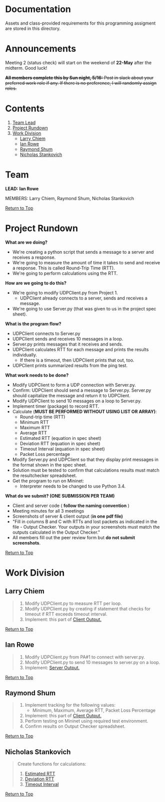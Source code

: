# Documentation

Assets and class-provided requirements for this programming assigment are stored in this directory.

# Announcements

Meeting 2 (status check) will start on the weekend of **22-May** after the midterm. Good luck!

<del>**All members complete this by Sun night, 5/16:**
Post in slack about your preferred work role if any. If there is no preference,
I will randomly assign roles.</del>

# Contents

1. [Team Lead](#team)
2. [Project Rundown](#project-rundown)
3. [Work Division](#work-division)
    - [Larry Chiem](#larry-chiem)
    - [Ian Rowe](#ian-rowe)
    - [Raymond Shum](#raymond-shum)
    - [Nicholas Stankovich](#nicholas-stankovich)

# Team
**LEAD: Ian Rowe**

MEMBERS: Larry Chiem, Raymond Shum, Nicholas Stankovich

[Return to Top](#contents)

# Project Rundown
**What are we doing?**

- We're creating a python script that sends a message to a server and receives a response.
- We're going to measure the amount of time it takes to send and receive a response. This is called Round-Trip Time (RTT).
- We're going to perform calculations using the RTT.

**How are we going to do this?**

- We're going to modify UDPClient.py from Project 1.
    - UDPClient already connects to a server, sends and receives a message.
- We're going to use Server.py (that was given to us in the project spec sheet).

**What is the program flow?**

- UDPClient connects to Server.py
- UDPClient sends and receives 10 messages in a loop.
- Server.py prints messages that it receives and sends.
- UDPClient calculates RTT for each message and prints the results individually.
    - If there is a timeout, then UDPClient prints that out, too.
- UDPClient prints summarized results from the ping test.

**What work needs to be done?**

- Modify UDPClient to form a UDP connection with Server.py.
- Confirm: UDPClient should send a message to Server.py. Server.py should capitalize the message and return it to UDPClient.
- Modify UDPClient to send 10 messages on a loop to Server.py.
- Implement timer (package) to record RTT.
- Calculate (**MUST BE PERFORMED WITHOUT USING LIST OR ARRAY)**:
    - Round-trip time (RTT)
    - Minimum RTT
    - Maximum RTT
    - Average RTT
    - Estimated RTT (equation in spec sheet)
    - Deviation RTT (equation in spec sheet)
    - Timeout Interval (equation in spec sheet)
    - Packet Loss percentage
- Modify Server.py and UDPClient so that they display print messages in the format shown in the spec sheet.
- Solution must be tested to confirm that calculations results must match the resultchecker spreadsheet.
- Get the program to run on Mininet:
    - Interpreter needs to be changed to use Python 3.4. 

**What do we submit? (ONE SUBMISSION PER TEAM)**

- Client and server code ( **follow the naming convention** )
- Meeting minutes for all 3 meetings
- Screenshots of server &amp; client output (**in one pdf file)**
- &quot;Fill in columns B and C with RTTs and lost packets as indicated in the file - Output Checker. Your outputs in your screenshots must match the outputs calculated in the Output Checker.&quot;
- All members fill out the peer review form but **do not submit screenshots**.

[Return to Top](#contents)

# Work Division

## Larry Chiem
> 1. Modify UDPClient.py to measure RTT per loop.
> 2. Modify UDPClient.py by creating if statement that checks for timeout if RTT exceeds timeout interval.
> 3. Implement: this part of [Client Output.](https://github.com/InnovaTree/CST311_PA2_UDP_Pinger/blob/main/Documentation/Images/doc_client_output_p1.JPG)

[Return to Top](#contents)

## Ian Rowe

> 1. Modify UDPClient.py from PA#1 to connect with server.py.
> 2. Modify UDPClient.py to send 10 messages to server.py on a loop.
> 3. Implement: [Server Output.](https://github.com/InnovaTree/CST311_PA2_UDP_Pinger/blob/main/Documentation/Images/doc_server_output.jpg)

[Return to Top](#contents)

## Raymond Shum
> 1. Implement tracking for the following values:
>     - Minimum, Maximum, Average RTT, Packet Loss Percentage
> 2. Implement: this part of [Client Output.](https://github.com/InnovaTree/CST311_PA2_UDP_Pinger/blob/main/Documentation/Images/doc_client_output_p2.JPG)
> 3. Perform testing on Mininet using required test environment.
> 4. Confirm results on Output Checker spreadsheet.

[Return to Top](#contents)

## Nicholas Stankovich

> Create functions for calculations:
>  1. [Estimated RTT](https://github.com/InnovaTree/CST311_PA2_UDP_Pinger/blob/main/Documentation/Images/doc_est_rtt.jpg)
>  2. [Deviation RTT](https://github.com/InnovaTree/CST311_PA2_UDP_Pinger/blob/main/Documentation/Images/doc_dev_rtt.jpg)
>  3. [Timeout Interval](https://github.com/InnovaTree/CST311_PA2_UDP_Pinger/blob/main/Documentation/Images/doc_dev_rtt.jpg)

[Return to Top](#contents)
